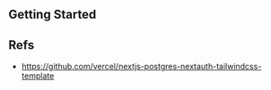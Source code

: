 ## Getting Started

## Refs

- https://github.com/vercel/nextjs-postgres-nextauth-tailwindcss-template
